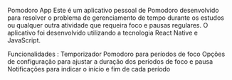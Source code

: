 Pomodoro App
Este é um aplicativo pessoal de Pomodoro desenvolvido para resolver o problema de gerenciamento de tempo durante os estudos ou qualquer outra atividade que requeira foco e pausas regulares. O aplicativo foi desenvolvido utilizando a tecnologia React Native e JavaScript.

Funcionalidades : 
Temporizador Pomodoro para períodos de foco
Opções de configuração para ajustar a duração dos períodos de foco e pausa
Notificações para indicar o início e fim de cada período
